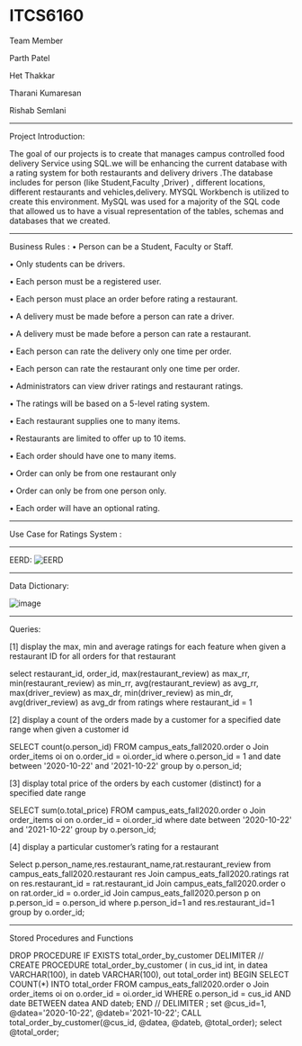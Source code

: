 # ITCS6160

Team Member 

Parth Patel 

Het Thakkar 

Tharani Kumaresan 

Rishab Semlani

-------------------------------------------------------------------------------------------------------------------------------------------------------------------------------

Project Introduction:

The goal of our projects is to create that manages campus controlled food delivery 
Service using SQL.we  will be enhancing the current database with a rating system for both restaurants and delivery drivers .The database includes for person  (like Student,Faculty ,Driver) , different locations, different restaurants and vehicles,delivery. MYSQL Workbench is utilized to create this  environment. MySQL was used for a majority of the SQL code that allowed us to have a visual representation of the tables, schemas and databases that we created. 

-------------------------------------------------------------------------------------------------------------------------------------------------------------------------------

Business Rules :
•	Person can be a Student, Faculty or Staff.

•	Only students can be drivers.

•	Each person must be a registered user.

•	Each person must place an order before rating a restaurant.

•	A delivery must be made before a person can rate a driver.

•	A delivery must be made before a person can rate a restaurant.

•	Each person can rate the delivery only one time per order.

•	Each person can rate the restaurant only one time per order.

•	Administrators can view driver ratings and restaurant ratings.

•	The ratings will be based on a 5-level rating system.

•	Each restaurant supplies one to many items.

•	Restaurants are limited to offer up to 10 items.

•	Each order should have one to many items.

•	Order can only be from one restaurant only

•	Order can only be from one person only.

•	Each order will have an optional rating.


-------------------------------------------------------------------------------------------------------------------------------------------------------------------------------

Use Case for Ratings System :

-------------------------------------------------------------------------------------------------------------------------------------------------------------------------------

EERD: 
![EERD](https://user-images.githubusercontent.com/78390137/141709100-fba4d7c5-658d-45fd-838f-15cd4a94fef9.png)

-------------------------------------------------------------------------------------------------------------------------------------------------------------------------------

Data Dictionary:


![image](https://user-images.githubusercontent.com/78390137/141708834-0618f6f8-25eb-407a-863b-555759d0f846.png)

-------------------------------------------------------------------------------------------------------------------------------------------------------------------------------

Queries:


[1] display the max, min and average ratings for each feature when given a restaurant ID for all orders for that restaurant

select restaurant_id, order_id, max(restaurant_review) as max_rr,
min(restaurant_review) as min_rr,
avg(restaurant_review) as avg_rr,
max(driver_review) as max_dr,
min(driver_review) as min_dr,
avg(driver_review) as avg_dr
from ratings
where restaurant_id = 1

[2] display a count of the orders made by a customer for a specified date range when given a customer id

SELECT count(o.person_id) 
FROM campus_eats_fall2020.order o 
Join order_items oi 
on o.order_id = oi.order_id 
where o.person_id = 1
and date between '2020-10-22' and '2021-10-22'
group by o.person_id;



[3] display total price of the orders by each customer (distinct) for a specified date range

SELECT sum(o.total_price) 
FROM campus_eats_fall2020.order o 
Join order_items oi 
on o.order_id = oi.order_id
where date between '2020-10-22' and '2021-10-22'
group by o.person_id;

[4] display a particular customer’s rating for a restaurant

Select p.person_name,res.restaurant_name,rat.restaurant_review 
from campus_eats_fall2020.restaurant res
Join campus_eats_fall2020.ratings rat
on res.restaurant_id = rat.restaurant_id
Join campus_eats_fall2020.order o
on rat.order_id = o.order_id
Join campus_eats_fall2020.person p
on p.person_id = o.person_id
where p.person_id=1
and res.restaurant_id=1
group by o.order_id;


-------------------------------------------------------------------------------------------------------------------------------------------------------------------------------

Stored Procedures and Functions

DROP PROCEDURE IF EXISTS total_order_by_customer
DELIMITER //
CREATE PROCEDURE total_order_by_customer ( in cus_id int, in datea VARCHAR(100), in dateb
VARCHAR(100), out total_order int)
BEGIN
SELECT COUNT(*)
INTO total_order
FROM campus_eats_fall2020.order o
Join order_items oi 
on o.order_id = oi.order_id 
WHERE o.person_id = cus_id 
AND date BETWEEN datea AND dateb;
END //
DELIMITER ;
set @cus_id=1, @datea='2020-10-22', @dateb='2021-10-22';
CALL total_order_by_customer(@cus_id, @datea, @dateb, @total_order);
select @total_order;
